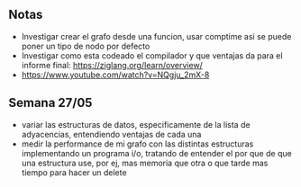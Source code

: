 ## Notas
- Investigar crear el grafo desde una funcion, usar comptime asi se puede poner un tipo de nodo por defecto
- Investigar como esta codeado el compilador y que ventajas da para el informe final: https://ziglang.org/learn/overview/
- https://www.youtube.com/watch?v=NQgju_2mX-8


## Semana 27/05
- variar las estructuras de datos, especificamente de la lista de adyacencias, entendiendo ventajas de cada una
- medir la performance de mi grafo con las distintas estructuras implementando un programa i/o, tratando de entender el por que de que una estructura use, por ej, mas memoria que otra o que tarde mas tiempo para hacer un delete
